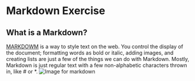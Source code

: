 # Markdown Exercise
## What is a Markdown?
[MARKDOWM](https://guides.github.com/features/mastering-markdown/) is a way to style text on the web. You control the display of the document; formatting words as bold or italic, adding images, and creating lists are just a few of the things we can do with Markdown. Mostly, Markdown is just regular text with a few non-alphabetic characters thrown in, like # or *.
![Image for markdown](https://image.shutterstock.com/z/stock-vector-markdown-icon-of-types-color-black-and-white-outline-isolated-vector-sign-symbol-1428597494.jpg)
